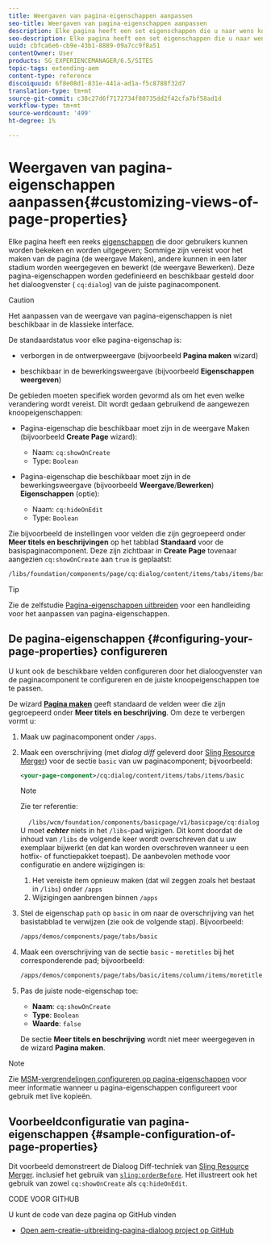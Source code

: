 ```yaml
---
title: Weergaven van pagina-eigenschappen aanpassen
seo-title: Weergaven van pagina-eigenschappen aanpassen
description: Elke pagina heeft een set eigenschappen die u naar wens kunt bewerken
seo-description: Elke pagina heeft een set eigenschappen die u naar wens kunt bewerken
uuid: cbfca6e6-cb9e-43b1-8889-09a7cc9f8a51
contentOwner: User
products: SG_EXPERIENCEMANAGER/6.5/SITES
topic-tags: extending-aem
content-type: reference
discoiquuid: 6f8e08d1-831e-441a-ad1a-f5c8788f32d7
translation-type: tm+mt
source-git-commit: c38c27d6f7172734f80735dd2f42cfa7bf58ad1d
workflow-type: tm+mt
source-wordcount: '499'
ht-degree: 1%

---
```



# Weergaven van pagina-eigenschappen aanpassen{#customizing-views-of-page-properties}

Elke pagina heeft een reeks [eigenschappen](/help/sites-authoring/editing-page-properties.md) die door gebruikers kunnen worden bekeken en worden uitgegeven; Sommige zijn vereist voor het maken van de pagina (de weergave Maken), andere kunnen in een later stadium worden weergegeven en bewerkt (de weergave Bewerken). Deze pagina-eigenschappen worden gedefinieerd en beschikbaar gesteld door het dialoogvenster ( `cq:dialog`) van de juiste paginacomponent.

>[!CAUTION]
>
>Het aanpassen van de weergave van pagina-eigenschappen is niet beschikbaar in de klassieke interface.

De standaardstatus voor elke pagina-eigenschap is:

* verborgen in de ontwerpweergave (bijvoorbeeld **Pagina maken** wizard)

* beschikbaar in de bewerkingsweergave (bijvoorbeeld **Eigenschappen weergeven**)

De gebieden moeten specifiek worden gevormd als om het even welke verandering wordt vereist. Dit wordt gedaan gebruikend de aangewezen knoopeigenschappen:

* Pagina-eigenschap die beschikbaar moet zijn in de weergave Maken (bijvoorbeeld **Create Page** wizard):

   * Naam: `cq:showOnCreate`
   * Type: `Boolean`

* Pagina-eigenschap die beschikbaar moet zijn in de bewerkingsweergave (bijvoorbeeld **Weergave**/**Bewerken**) **Eigenschappen** (optie):

   * Naam: `cq:hideOnEdit`
   * Type: `Boolean`

Zie bijvoorbeeld de instellingen voor velden die zijn gegroepeerd onder **Meer titels en beschrijvingen** op het tabblad **Standaard** voor de basispaginacomponent. Deze zijn zichtbaar in **Create Page** tovenaar aangezien `cq:showOnCreate` aan `true` is geplaatst:

```xml
/libs/foundation/components/page/cq:dialog/content/items/tabs/items/basic/items/column/items/moretitles
```

>[!TIP]
>
>Zie de zelfstudie [Pagina-eigenschappen uitbreiden](https://docs.adobe.com/content/help/en/experience-manager-learn/sites/developing/page-properties-technical-video-develop.html) voor een handleiding voor het aanpassen van pagina-eigenschappen.

## De pagina-eigenschappen {#configuring-your-page-properties} configureren

U kunt ook de beschikbare velden configureren door het dialoogvenster van de paginacomponent te configureren en de juiste knoopeigenschappen toe te passen.

De wizard [**Pagina maken**](/help/sites-authoring/managing-pages.md#creating-a-new-page) geeft standaard de velden weer die zijn gegroepeerd onder **Meer titels en beschrijving**. Om deze te verbergen vormt u:

1. Maak uw paginacomponent onder `/apps`.
1. Maak een overschrijving (met *dialog diff* geleverd door [Sling Resource Merger](/help/sites-developing/sling-resource-merger.md)) voor de sectie `basic` van uw paginacomponent; bijvoorbeeld:

   ```xml
   <your-page-component>/cq:dialog/content/items/tabs/items/basic
   ```

   >[!NOTE]
   >
   >Zie ter referentie:
   >
   >    `/libs/wcm/foundation/components/basicpage/v1/basicpage/cq:dialog`
   U moet ***echter*** niets in het `/libs`-pad wijzigen.
   Dit komt doordat de inhoud van `/libs` de volgende keer wordt overschreven dat u uw exemplaar bijwerkt (en dat kan worden overschreven wanneer u een hotfix- of functiepakket toepast).
   De aanbevolen methode voor configuratie en andere wijzigingen is:
   1. Het vereiste item opnieuw maken (dat wil zeggen zoals het bestaat in `/libs`) onder `/apps`
   1. Wijzigingen aanbrengen binnen `/apps`


1. Stel de eigenschap `path` op `basic` in om naar de overschrijving van het basistabblad te verwijzen (zie ook de volgende stap). Bijvoorbeeld:

   ```xml
   /apps/demos/components/page/tabs/basic
   ```

1. Maak een overschrijving van de sectie `basic` - `moretitles` bij het corresponderende pad; bijvoorbeeld:

   ```xml
   /apps/demos/components/page/tabs/basic/items/column/items/moretitles
   ```

1. Pas de juiste node-eigenschap toe:

   * **Naam**:  `cq:showOnCreate`
   * **Type**:  `Boolean`
   * **Waarde**:  `false`

   De sectie **Meer titels en beschrijving** wordt niet meer weergegeven in de wizard **Pagina maken**.

>[!NOTE]
Zie [MSM-vergrendelingen configureren op pagina-eigenschappen](/help/sites-developing/extending-msm.md#configuring-msm-locks-on-page-properties-touch-enabled-ui) voor meer informatie wanneer u pagina-eigenschappen configureert voor gebruik met live kopieën.

## Voorbeeldconfiguratie van pagina-eigenschappen {#sample-configuration-of-page-properties}

Dit voorbeeld demonstreert de Dialoog Diff-techniek van [Sling Resource Merger](/help/sites-developing/sling-resource-merger.md). inclusief het gebruik van [`sling:orderBefore`](/help/sites-developing/sling-resource-merger.md#properties). Het illustreert ook het gebruik van zowel `cq:showOnCreate` als `cq:hideOnEdit`.

CODE VOOR GITHUB

U kunt de code van deze pagina op GitHub vinden

* [Open aem-creatie-uitbreiding-pagina-dialoog project op GitHub](https://github.com/Adobe-Marketing-Cloud/aem-authoring-extension-page-dialog)
